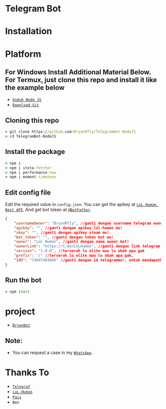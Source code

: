 # Telegram Bot

# Installation

# Platform 
## For Windows Install Additional Material Below. For Termux, just clone this repo and install it like the example below 
 

* [ `Unduh Node JS` ]( https://nodejs.org/en/download/ )
* [`Download Git`](https://git-scm.com/download/win)


## Cloning this repo
```cmd
> git clone https://github.com/BryanRfly/TelegramBot-NodeJS
> cd TelegramBot-NodeJS
```

## Install the package
```cmd
> npm i
> npm i insta-fetcher
> npm i performance-now 
> npm i moment-timezone
```

## Edit config file
Edit the required value in `config.json`. You can get the apikey at [`LoL Human Rest API`](http://api.lolhuman.xyz/). And get bot token at [`@BotFather`](http://t.me/BotFather).
```json
{ 
    "usernameOwner": "BryanRfly", //ganti dengan username telegram owner!
    "apikey": "", //ganti dengan apikey lol-human mu!
    "xkey": "", //ganti dengan apikey xteam mu!
    "bot_token": "", //ganti dengan token bot mu!
    "owner": "LoL Human", //ganti dengan nama owner bot!
    "ownerLink": "https://t.me/LoLHumen", //ganti dengan link telegram mu!
    "version": "1.0.0", //terserah lu elite mau lu ubah apa gak
    "prefix": "/" //terserah lu elite mau lu ubah apa gak,
    "IdO": "73647463846" //ganti dengan id telegrammu!, untuk mendapatkan id tele mu gunakan bot mu /getid
}
```

## Run the bot
```cmd
> npm start
```

# project 
* [`BryanBot`](https://t.me/BryanRafly_bot)

## Note:
* You can request a case in my [`WhatsApp`](http://wa.me/6289649480997).

# Thanks To
* [`Telegraf`](https://github.com/telegraf/telegraf)
* [`LoL-Human`](https://github.com/LoL-Human)
* [`Pais`](https://github.com/Paiiss)
* `Ben`
